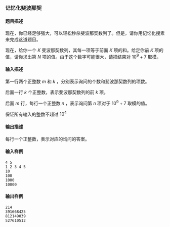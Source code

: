 ### 记忆化斐波那契

#### 题目描述

现在，你已经足够强大，可以轻松秒杀斐波那契数列了。但是，请你用记忆化搜素来完成这道题目。

现在，给你一个 $K$ 斐波那契数列，其每一项等于前面 $K$ 项的和。给定你前 $K$ 项的值，请你求出第 $N$ 项的值。由于这个数字可能很大，请把结果对 $10^9+7$ 取模。

#### 输入描述

第一行两个正整数 $m$ 和 $k$ ，分别表示询问的个数和斐波那契数列的项数。

后面一行 $k$ 个正整数，表示斐波那契数列的前 $k$ 项。

后面 $m$ 行，每行一个正整数 $n$ ，表示询问第 $n$ 项对于 $10^9+7$ 取模的值。

保证所有输入的整数不超过 $10^4$

#### 输出描述

每行一个正整数，表示对应的询问的答案。

#### 输入样例

```
4 5
1 2 3 4 5
10
100
1000
10000
```

#### 输出样例

```
214
391668425
812149039
527610512
```
